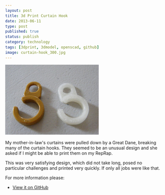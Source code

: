 ```yaml
--- 
layout: post 
title: 3d Print Curtain Hook
date: 2013-06-11
type: post 
published: true 
status: publish
category: technology
tags: [3dprint, 3dmodel, openscad, github]
image: curtain-hook_300.jpg
---
```


<a href="/assets/curtain-hook.jpg"><img src="/assets/curtain-hook_300.jpg" class="image-right" alt="Curtain Hooks"></a>

My mother-in-law's curtains were pulled down by a Great Dane, breaking
many of the curtain hooks. They seemed to be an unusual design and she
asked if I might be able to print them on my RepRap.

This was very satisfying design, which did not take long, posed no
particular challenges and printed very quickly. If only all jobs were
like that.

<!--more-->

For more information please:

   * [View it on GitHub](https://github.com/chrisjrob/curtainhook)

